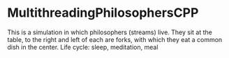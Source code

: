 # MultithreadingPhilosophersCPP
This is a simulation in which philosophers (streams) live. They sit at the table, to the right and left of each are forks, with which they eat a common dish in the center. Life cycle: sleep, meditation, meal
